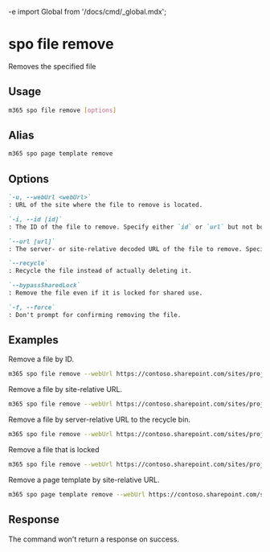-e <!-- DISCLAIMER: All secrets, passwords, and sensitive values in this document are examples only and not real credentials. -->
import Global from '/docs/cmd/_global.mdx';

# spo file remove

Removes the specified file

## Usage

```sh
m365 spo file remove [options]
```

## Alias

```sh
m365 spo page template remove
```

## Options

```md definition-list
`-u, --webUrl <webUrl>`
: URL of the site where the file to remove is located.

`-i, --id [id]`
: The ID of the file to remove. Specify either `id` or `url` but not both.

`--url [url]`
: The server- or site-relative decoded URL of the file to remove. Specify either `id` or `url` but not both.

`--recycle`
: Recycle the file instead of actually deleting it.

`--bypassSharedLock`
: Remove the file even if it is locked for shared use.

`-f, --force`
: Don't prompt for confirming removing the file.
```

<Global />

## Examples

Remove a file by ID.

```sh
m365 spo file remove --webUrl https://contoso.sharepoint.com/sites/project-x --id 0cd891ef-afce-4e55-b836-fce03286cccf
```

Remove a file by site-relative URL.

```sh
m365 spo file remove --webUrl https://contoso.sharepoint.com/sites/project-x --url "/Shared Documents/Test.docx"
```

Remove a file by server-relative URL to the recycle bin.

```sh
m365 spo file remove --webUrl https://contoso.sharepoint.com/sites/project-x --url "/sites/project-x/Shared Documents/Test.docx" --recycle
```

Remove a file that is locked

```sh
m365 spo file remove --webUrl https://contoso.sharepoint.com/sites/project-x --url "/Shared Documents/Test.docx" --bypassSharedLock
```

Remove a page template by site-relative URL.

```sh
m365 spo page template remove --webUrl https://contoso.sharepoint.com/sites/project-x --url "/Shared Documents/Forms/Template.dotx"
```

## Response

The command won't return a response on success.
